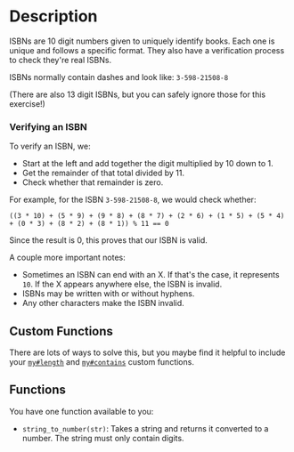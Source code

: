 # Description

ISBNs are 10 digit numbers given to uniquely identify books.
Each one is unique and follows a specific format.
They also have a verification process to check they're real ISBNs.

ISBNs normally contain dashes and look like: `3-598-21508-8`

(There are also 13 digit ISBNs, but you can safely ignore those for this exercise!)

### Verifying an ISBN

To verify an ISBN, we:

- Start at the left and add together the digit multiplied by 10 down to 1.
- Get the remainder of that total divided by 11.
- Check whether that remainder is zero.

For example, for the ISBN `3-598-21508-8`, we would check whether:

```jikiscript
((3 * 10) + (5 * 9) + (9 * 8) + (8 * 7) + (2 * 6) + (1 * 5) + (5 * 4) + (0 * 3) + (8 * 2) + (8 * 1)) % 11 == 0
```

Since the result is 0, this proves that our ISBN is valid.

A couple more important notes:

- Sometimes an ISBN can end with an X. If that's the case, it represents `10`. If the X appears anywhere else, the ISBN is invalid.
- ISBNs may be written with or without hyphens.
- Any other characters make the ISBN invalid.

## Custom Functions

There are lots of ways to solve this, but you maybe find it helpful to include your [`my#length`](/bootcamp/custom_functions/length/edit) and [`my#contains`](/bootcamp/custom_functions/contains/edit) custom functions.

## Functions

You have one function available to you:

- `string_to_number(str)`: Takes a string and returns it converted to a number. The string must only contain digits.
